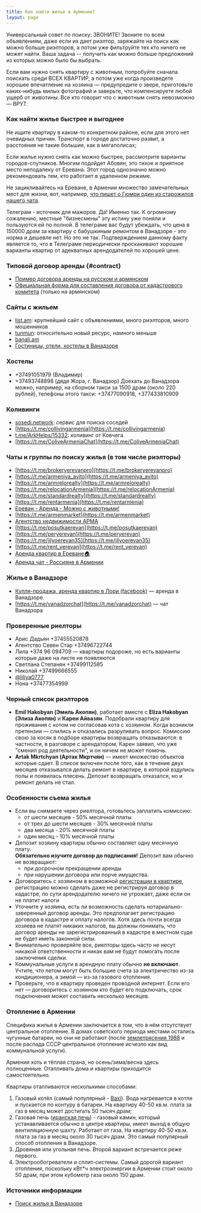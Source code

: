 ```yaml
---
title: Как найти жилье в Армении?
layout: page
---
```


Универсальный совет по поиску: ЗВОНИТЕ! Звоните по всем объявлениям, даже если их дает риэлтор, заряжайте на поиск
как можно больше риэлторов, а потом уже фильтруйте тех кто ничего не может найти. Ваша задача -- получить как можно
больше предложений из которых можно было бы выбрать.

Если вам нужно снять квартиру с животным, попробуйте сначала поискать среди ВСЕХ КВАРТИР, а потом уже когда произведете хорошее впечатление на хозяина — предупредите о звере, приготовьте каких-нибудь милых фотографий и заверьте, что компенсируете любой ущерб от животины. Все кто говорит что с животным снять невозможно — ВРУТ.

### Как найти жилье быстрее и выгоднее

Не ищите квартиру в каком-то конкретном районе, если для этого нет очевидных причин. Транспорт в городе достаточно
развит, а расстояния не такие большие, как в мегаполисах;

Если жилье нужно снять как можно быстрее, рассмотрите варианты городов-спутников. Многим подойдет Абовян, это тихое и
приятное место неподалеку от Еревана. Этот город однозначно можно рекомендовать тем, кто работает в удаленном режиме.

Не зацикливайтесь на Ереване, в Армении множество замечательных мест для жизни, вот, например,
[что пишет о Гюмри один из старожилов нашего чата](/files/gymri-review.png).

Телеграм - источник для мажоров. Да! Именно так. К огромному сожалению, местные "бизнесмены" эту истину уже поняли и
пользуются ей по полной. В телеграме вас будут убеждать, что цена в 150000 драм за квартиру с бабушкиным ремонтом в Ванадзоре -
это норма и дешевле нет. Но это не так. Подтверждением данному факту является то, что в Телеграме периодически
проскакивают хорошие варианты квартир от адекватных арендодателей по хорошей цене.

### Типовой договор аренды {#contract}

- [Пример договора аренды на русском и армянском](/files/flat-rent.docx)
- [Официальная форма для составления договора от кадастрового комитета](https://www.e-cadastre.am/ru/contracts/bnak_taracq_vardz) (только на армянском)

### Сайты с жильем

- [list.am](https://list.am): крупнейший сайт с объявлениями, много риэлторов, много мошенников
- [tunmun](https://tunmun.am/ru): относительно новый ресурс, намного меньше
- [banali.am](https://banali.am/ru/)
- [Гостиницы, отели, хостелы в Ванадзоре](https://docs.google.com/spreadsheets/d/13swssUMm-nz_WI2aLne0_Tt3nhYKauen5tURXjJRZxM/edit#gid=1733503771)

### Хостелы

- +37491051979 (Владимир)
- +37493748898 (дядя Жора, г. Ванадзор) Доехать до Ванадзора можно, например, на сборном такси за 1500 драм (около 220 рублей), телефоны этого такси: +37477090918, +377433810909

### Коливинги

- [sosedi.network](https://sosedi.network): сервис для поиска соседей
- [https://t.me/collivingarmenia](https://t.me/collivingarmenia)
- [t.me/ArkHelps/15332](https://t.me/ArkHelps/15332): коливинг от Ковчега
- [https://t.me/ColiveArmeniaChat](https://t.me/ColiveArmeniaChat)

### Чаты и группы по поиску жилья (в том числе риэлторы)

- [https://t.me/brokeryerevanpro](https://t.me/brokeryerevanpro)
- [https://t.me/armeniya_avito](https://t.me/armeniya_avito)
- [https://t.me/armrelorealty](https://t.me/armrelorealty)
- [https://t.me/relocationArmenia](https://t.me/relocationArmenia)
- [https://t.me/standardrealty](https://t.me/standardrealty)
- [https://t.me/rentarmenia](https://t.me/rentarmenia)
- [Ереван - Аренда - Можно с животными!](https://t.me/yerealty_pets)
- [https://t.me/armenmarket](https://t.me/armenmarket)
- [Агентство недвижимости АРМА](https://t.me/armarealty)
- [https://t.me/posutkaerevan](https://t.me/posutkaerevan)
- [https://t.me/peryerevan](https://t.me/peryerevan)
- [https://t.me/jilyoerevan35](https://t.me/jilyoerevan35)
- [https://t.me/rent_yerevan](https://t.me/rent_yerevan)
- [Аренда квартир в Ереване🏠](https://t.me/GreenHouseTel)
- [Аренда чат - Россияне в Армении](https://t.me/rent_armenia_chat)

### Жилье в Ванадзоре

- [Купля-продажа, аренда квартир в Лори (facebook)](https://www.facebook.com/groups/579410209987058/?ref=share) — аренда в Ванадзоре.
- [https://t.me/vanadzorchat](https://t.me/vanadzorchat) — чат Ванадзора

### Проверенные риелторы

- Арис Дадьян +37455520878
- Агентство Севен Стар +37496722744
- Лила +374 96 094709 — квартиры подороже, но есть варианты которые даже на листе не появляются
- Светлана Степанян +37499112585
- Николай +37499666555
- [@liliya0777](https://t.me/liliya0777)
- Нона +37477354999

### Черный список риэлторов

- **Emil Hakobyan (Эмиль Акопян)**, работает вместе с **Eliza Hakobyan (Элиза Акопян)** и **Карен Айвазян**. Подобрали квартиру для проживания
  с котом не согласовав кота с хозяином. Когда возникли претензии — слились и отказались разруливать вопрос. Комиссию свою за косяк
  в подборе квартиры возвращать отказываются: в частности, в разговоре с арендатором, Карен заявил, что уже "сменил род деятельности", и он ничем не  может помочь.
- **Artak Mkrtchyan (Артак Мкртчян)** — имеет множество объектов которые сдает. В список включен после того, как в течение двух месяцев отказывался делать ремонт в квартире, в которой вздулись
  полы и появилась плесень. Депозит возвращать отказался, но и ремонт делать не стал.

### Особенности съема жилья

- Если вы снимаете через риелтора, готовьтесь заплатить комиссию:
  - от шести месяцев - 50% месячной платы
  - от трех до шести месяцев - 30% месячной платы
  - два месяца - 20% месячной платы
  - один месяц - 10% месячной платы
- Депозит хозяину квартиры обычно составляет одну месячную плату.<br> **Обязательно изучите договор до подписания!** Депозит вам обычно не возвращают:
  - при досрочном прекращении аренды
  - при нарушении договора или порче имущества.
- Договоритесь с хозяином в возможной [регистрации в квартире](../documents/registration.md), регистрацию можно сделать даже не регистрируя договор в кадастре, по сути арендодателю ничего не угрожает, даже если он не платит налоги
- Уточните у хозяина, есть ли возможность сделать нотариально-заверенный договор аренды. Это предполагает регистрацию договора в кадастре и оплату налогов. Хотя здесь почти всегда хозяева не платят никаких налогов, вы должны понимать, что договор аренды не зарегистрированный в кадастре в местном суде не будет иметь законной силы.
- Внимательно проверяйте все, риелторы здесь часто не несут никакой ответственности и никак вам не будут помогать после заключения сделки.
- Коммунальные услуги в арендную плату обычно **не включают**. Учтите, что летом могут быть большие счета за электричество из-за кондиционера, а зимой — из-за газового отопления.
- Проверьте, что в квартиру проведен проводной интернет. Если его нет — договоритесь с хозяином кто будет его подключать, срок подключения может составить несколько месяцев.

### Отопление в Армении

Специфика жилья в Армении заключается в том, что в нём отсутствует центральное отопление. В домах советского периода местами
остались чугунные батареи, но они не работают (после [землетрясения 1988](https://ru.wikipedia.org/wiki/Спитакское_землетрясение)
и после распада СССР центральное отопление исчезло как вид коммунальной услуги).

Армения хоть и тёплая страна, но осень/зима/весна здесь полноценные. Отапливать дома и квартиры приходится самостоятельно.

Квартиры отапливаются несколькими способами:

1. Газовый котёл (самый популярный - [Baxi](https://baxi.ru/)). Вода нагревается в котле и пускается по контуру в батареи. На квартиру 40-50 кв.м. плата за газ в месяц может достигать 50 тысяч драм;
2. Газовая печь ([иранская печь](https://www.google.com/search?q=иранская+печь&sourceid=chrome&ie=UTF-8)) - газовый камин, который устанавливается обычно в центре квартиры, имеет выход в общую вентиляционную шахту. Работает от газа. На квартиру 40-50 кв.м. плата за газ в месяц около 30 тысяч драм. Это самый популярный способ отопления в Ванадзоре.
3. Дровяная или угольная печь. Второй вариант встречается реже первого.
4. Электрообогреватели и сплит-системы. Самый дорогой вариант отопления, поскольку кВт*ч электроэнергии в Армении стоит около 50 драм, при этом кубометр газа около 150 драм.

### Источники информации

- [Поиск жилья в Ванадзоре](https://teletype.in/@vanadzor_live/FAQ_Kirivikan#FqqO)

